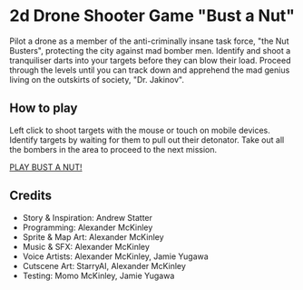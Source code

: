 # 2d Drone Shooter Game "Bust a Nut"
Pilot a drone as a member of the anti-criminally insane task force, "the Nut Busters", protecting the city against mad bomber men. Identify and shoot a tranquiliser darts into your targets before they can blow their load.
Proceed through the levels until you can track down and apprehend the mad genius living on the outskirts of society, "Dr. Jakinov".

## How to play
Left click to shoot targets with the mouse or touch on mobile devices.
Identify targets by waiting for them to pull out their detonator.
Take out all the bombers in the area to proceed to the next mission.

<a href="https://sapporoalex.github.io/2d-Drone-Shooter-Game/">PLAY BUST A NUT!</a>

## Credits
- Story & Inspiration: Andrew Statter
- Programming: Alexander McKinley
- Sprite & Map Art: Alexander McKinley
- Music & SFX: Alexander McKinley
- Voice Artists: Alexander McKinley, Jamie Yugawa
- Cutscene Art: StarryAI, Alexander McKinley
- Testing: Momo McKinley, Jamie Yugawa
